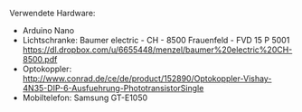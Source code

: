 Verwendete Hardware:
* Arduino Nano
* Lichtschranke:
	Baumer electric - CH - 8500 Frauenfeld - FVD 15 P 5001
	https://dl.dropbox.com/u/6655448/menzel/baumer%20electric%20CH-8500.pdf
* Optokoppler: 
	http://www.conrad.de/ce/de/product/152890/Optokoppler-Vishay-4N35-DIP-6-Ausfuehrung-PhototransistorSingle
* Mobiltelefon:
	Samsung GT-E1050


